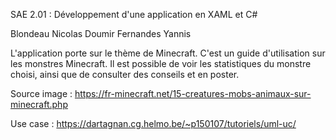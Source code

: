 SAE 2.01 : Développement d'une application en XAML et C#



Blondeau Nicolas
Doumir Fernandes Yannis

L'application porte sur le thème de Minecraft. C'est un guide d'utilisation sur les monstres Minecraft.
Il est possible de voir les statistiques du monstre choisi, ainsi que de consulter des conseils et en poster.

Source image : https://fr-minecraft.net/15-creatures-mobs-animaux-sur-minecraft.php
 
Use case : https://dartagnan.cg.helmo.be/~p150107/tutoriels/uml-uc/